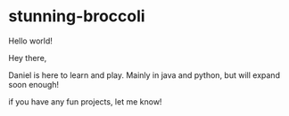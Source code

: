 # stunning-broccoli
Hello world!


Hey there, 

Daniel is here to learn and play. Mainly in java and python, but will expand soon enough!

if you have any fun projects, let me know!

